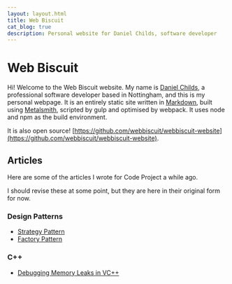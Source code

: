 ```yaml
---
layout: layout.html
title: Web Biscuit
cat_blog: true
description: Personal website for Daniel Childs, software developer 
---
```


# Web Biscuit

Hi! Welcome to the Web Biscuit website. My name is [Daniel Childs](mailto:daniel@webbiscuit.co.uk), a professional software developer based in Nottingham, and this is my personal webpage. It is an entirely static site 
written in [Markdown](https://daringfireball.net/projects/markdown/), built using [Metalsmith](http://www.metalsmith.io/), scripted by gulp and optimised by webpack. It uses node and npm as
the build environment.

It is also open source! [https://github.com/webbiscuit/webbiscuit-website](https://github.com/webbiscuit/webbiscuit-website).


## Articles

Here are some of the articles I wrote for Code Project a while ago.

I should revise these at some point, but they are here in their original form for now.

### Design Patterns

- [Strategy Pattern](./posts/strategy-pattern/)
- [Factory Pattern](./posts/factory-pattern/)

### C++

- [Debugging Memory Leaks in VC++](./posts/cpp-memory-leaks/)